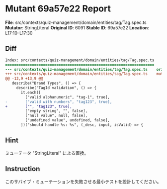 # Mutant 69a57e22 Report

**File**: src/contexts/quiz-management/domain/entities/tag/Tag.spec.ts
**Mutator**: StringLiteral
**Original ID**: 6091
**Stable ID**: 69a57e22
**Location**: L17:10–L17:30

## Diff

```diff
Index: src/contexts/quiz-management/domain/entities/tag/Tag.spec.ts
===================================================================
--- src/contexts/quiz-management/domain/entities/tag/Tag.spec.ts	original
+++ src/contexts/quiz-management/domain/entities/tag/Tag.spec.ts	mutated #6091
@@ -13,9 +13,9 @@
   describe("Brand Types", () => {
     describe("TagId validation", () => {
       it.each([
         ["valid alphanumeric", "tag-1", true],
-        ["valid with numbers", "tag123", true],
+        ["", "tag123", true],
         ["empty string", "", false],
         ["null value", null, false],
         ["undefined value", undefined, false],
       ])("should handle %s: %s", (_desc, input, isValid) => {
```

## Hint

ミューテータ "StringLiteral" による置換。

## Instruction

このサバイブ・ミューテーションを失敗させる最小テストを設計してください。
